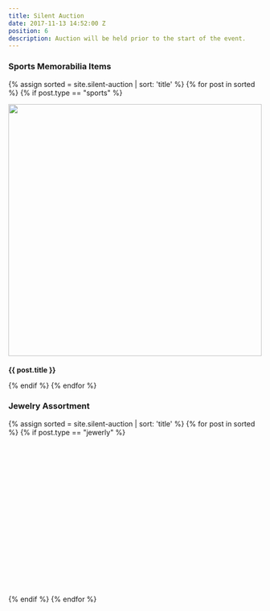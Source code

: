 ```yaml
---
title: Silent Auction
date: 2017-11-13 14:52:00 Z
position: 6
description: Auction will be held prior to the start of the event.
---
```


### Sports Memorabilia Items
{% assign sorted = site.silent-auction | sort: 'title' %}
{% for post in sorted %}
{% if post.type == "sports" %}
<div class="col-xs-6 col-md-4" style="height: 550px">
    <div style="padding-bottom: 30px;">
        <img src="{{ post.image }}" alt="" style="width: 100%; max-height: 500px; overflow: none;" >
        <h4>{{ post.title }}</h4>
    </div>
</div>
{% endif %}
{% endfor %}

### Jewelry Assortment
{% assign sorted = site.silent-auction | sort: 'title' %}
{% for post in sorted %}
{% if post.type == "jewerly" %}
<div class="col-xs-6 col-md-4" style="height: 300px">
    <div style="padding-bottom: 30px;">
        <img src="{{ post.image }}" alt="" style="max-height: 300px; overflow: none;" >
    </div>
</div>
{% endif %}
{% endfor %}